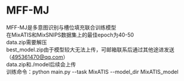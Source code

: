 # MFF-MJ

MFF-MJ是多意图识别与槽位填充联合训练模型<br>在MixATIS和MixSNIPS数据集上的最佳epoch为40-50 <br>data.zip需要解压<br>best_model.zip由于模型较大无法上传，可邮箱联系后通过其他途进发送（495361470@qq.com）<br>data.zip和./model后续会上传<br>训练命令：python main.py --task MixATIS --model_dir MixATIS_model
